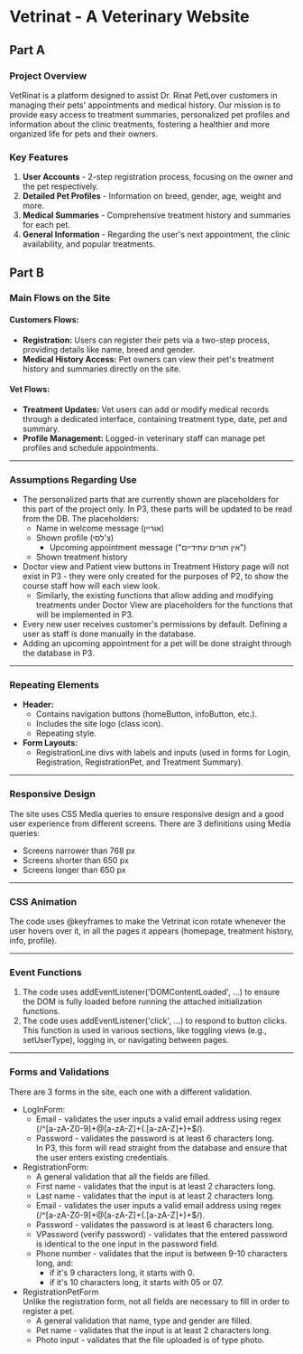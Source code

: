 # Vetrinat - A Veterinary Website

## Part A

### Project Overview
VetRinat is a platform designed to assist Dr. Rinat PetLover customers in managing their pets' appointments and medical history. Our mission is to provide easy access to treatment summaries, personalized pet profiles and information about the clinic treatments, fostering a healthier and more organized life for pets and their owners.

### Key Features
1. **User Accounts** - 2-step registration process, focusing on the owner and the pet respectively.
2. **Detailed Pet Profiles** - Information on breed, gender, age, weight and more.
3. **Medical Summaries** - Comprehensive treatment history and summaries for each pet.
4. **General Information** - Regarding the user's next appointment, the clinic availability, and popular treatments.

## Part B

### Main Flows on the Site

#### Customers Flows:

- **Registration:** Users can register their pets via a two-step process, providing details like name, breed and gender.
- **Medical History Access:** Pet owners can view their pet's treatment history and summaries directly on the site.

#### Vet Flows:

- **Treatment Updates:** Vet users can add or modify medical records through a dedicated interface, containing treatment type, date, pet and summary.
- **Profile Management:** Logged-in veterinary staff can manage pet profiles and schedule appointments.

---

### Assumptions Regarding Use

- The personalized parts that are currently shown are placeholders for this part of the project only. In P3, these parts will be updated to be read from the DB. The placeholders: 
  - Name in welcome message (אוריין)
  - Shown profile (צ'לסי)
    - Upcoming appointment message ("אין תורים עתידיים")
  - Shown treatment history
- Doctor view and Patient view buttons in Treatment History page will not exist in P3 - they were only created for the purposes of P2, to show the course staff how will each view look.
  - Similarly, the existing functions that allow adding and modifying treatments under Doctor View are placeholders for the functions that will be implemented in P3.
- Every new user receives customer's permissions by default. Defining a user as staff is done manually in the database.
- Adding an upcoming appointment for a pet will be done straight through the database in P3.

---

### Repeating Elements

- **Header:** 
  - Contains navigation buttons (homeButton, infoButton, etc.).
  - Includes the site logo (class icon).
  - Repeating style.
- **Form Layouts:** 
  - RegistrationLine divs with labels and inputs (used in forms for Login, Registration, RegistrationPet, and Treatment Summary).

---

### Responsive Design

The site uses CSS Media queries to ensure responsive design and a good user experience from different screens. There are 3 definitions using Media queries:
- Screens narrower than 768 px
- Screens shorter than 650 px
- Screens longer than 650 px

---

### CSS Animation
The code uses @keyframes to make the Vetrinat icon rotate whenever the user hovers over it, in all the pages it appears (homepage, treatment history, info, profile).

 ---
### Event Functions
1. The code uses addEventListener('DOMContentLoaded', ...) to ensure the DOM is fully loaded before running the attached initialization functions.
2. The code uses addEventListener('click', ...) to respond to button clicks. This function is used in various sections, like toggling views (e.g., setUserType), logging in, or navigating between pages.

---

### Forms and Validations

There are 3 forms in the site, each one with a different validation.
- LogInForm:
  - Email - validates the user inputs a valid email address using regex  
  (/^[a-zA-Z0-9]+@[a-zA-Z]+(\.[a-zA-Z]+)+$/).
  - Password - validates the password is at least 6 characters long.  
In P3, this form will read straight from the database and ensure that the user enters existing credentials.
- RegistrationForm:
  - A general validation that all the fields are filled.
  - First name - validates that the input is at least 2 characters long.
  - Last name - validates that the input is at least 2 characters long.
  - Email - validates the user inputs a valid email address using regex  
  (/^[a-zA-Z0-9]+@[a-zA-Z]+(\.[a-zA-Z]+)+$/).
  - Password - validates the password is at least 6 characters long.
  - VPassword (verify password) - validates that the entered password is identical to the one input in the password field.
  - Phone number - validates that the input is between 9-10 characters long, and:
    - if it's 9 characters long, it starts with 0.
    - if it's 10 characters long, it starts with 05 or 07.
- RegistrationPetForm  
  Unlike the registration form, not all fields are necessary to fill in order to register a pet.
  - A general validation that name, type and gender are filled.
  - Pet name - validates that the input is at least 2 characters long.
  - Photo input - validates that the file uploaded is of type photo.